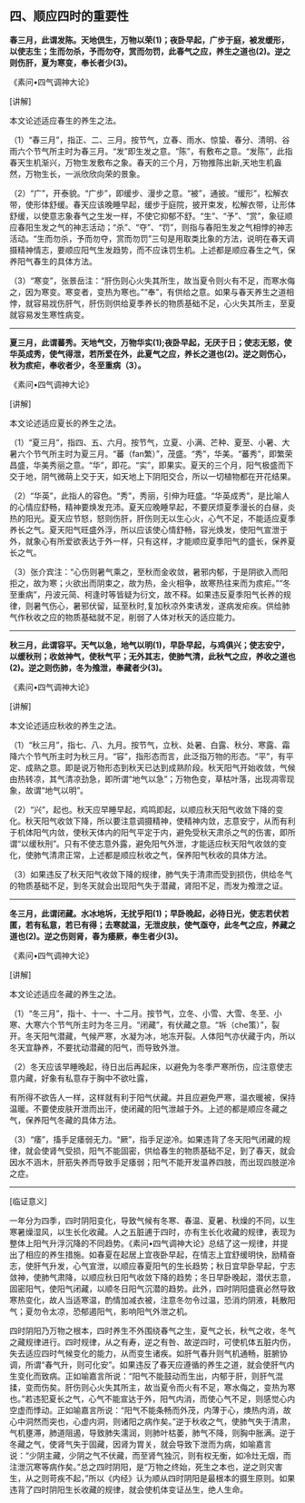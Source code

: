 ## 四、顺应四时的重要性

**春三月，此谓发陈。天地倶生，万物以荣(1)；夜卧早起，广步于庭，被发缓形，以使志生；生而勿杀，予而勿夺，赏而勿罚，此春气之应，养生之道也(2)。逆之则伤肝，夏为寒变，奉长者少(3)。**

​《素问•四气调神大论》

[讲解]

本文论述适应春生的养生之法。

（1）“春三月”，指正、二、三月。按节气，立春、雨水、惊蛰、春分、清明、谷雨六个节气所主时为春三月。“发”即生发之意。“陈”，有敷布之意。“发陈”，此指春天生机渐兴，万物生发敷布之象。春天的三个月，万物推陈出新,天地生机盎然，万物生长，一派欣欣向荣的景象。

（2）“广”，开泰貌。“广步”，即缓步、漫步之意。“被”，通披。“缓形”，松解衣带，使形体舒缓。春天应该晚睡早起，缓步于庭院，披开束发，松解衣带，让形体舒缓，以使意志象春气之生发一样，不使它抑郁不舒。“生”、“予”、“赏”，象征顺应春阳生发之气的神志活动；“杀”、“夺”、“罚”，则指与春阳生发之气相悖的神志活动。“生而勿杀，予而勿夺，赏而勿罚”三句是用取类比象的方法，说明在春天调摄精神情志，要顺应阳气生发趋势，而不应诛罚生机。上述都是顺应春生之气，保养阳气春生的具体方法。

（3）“寒变”，张景岳注：“肝伤则心火失其所生，故当夏令则火有不足，而寒水侮之，因为寒变。寒变者，变热为寒也。”“奉”，有供给之意。如果与春天养生之道相悖，就容易戕伤肝气，肝伤则供给夏季养长的物质基础不足，心火失其所主，至夏就容易发生寒性病变。

* * *

**夏三月，此谓蕃秀。天地气交，万物华实(1);夜卧早起，无厌于日；使志无怒，使华英成秀，使气得泄，若所爱在外，此夏气之应，养长之道也(2)。逆之则伤心，秋为痎疟，奉收者少，冬至重病（3）。**

​《素问•四气调神大论》

[讲解]

本文论述适应夏长的养生之法。

（1）“夏三月”，指四、五、六月。按节气，立夏、小满、芒种、夏至、小暑、大暑六个节气所主时为夏三月。“蕃（fan繁）”，茂盛。“秀”，华美。“蕃秀”，即繁荣昌盛，华美秀丽之意。“华”，即花。“实”，即果实。夏天的三个月，阳气极盛而下交于地，阴气微萌上交于天，如天地上下阴阳交合，所以一切植物都在开花结果。

（2）“华英”，此指人的容色。“秀”，秀丽，引伸为旺盛。“华英成秀”，是比喻人的心情应舒畅，精神要焕发充沛。夏天应晚睡早起，不要厌烦夏季漫长的白昼，炎热的阳光。夏天应节怒，怒则伤肝，肝伤则无以生心火，心气不足，不能适应夏季养长之气。夏天阳气旺盛外浮，所以应该使心情舒畅，容光焕发，使阳气宣泄于外，就象心有所爱欲表达于外一样，只有这样，才能顺应夏季阳气的盛长，保养夏长之气。

（3）张介宾注：“心伤则暑气乘之，至秋而金收敛，暑邪内郁，于是阴欲入而阳拒之，故为寒；火欲出而阴束之，故为热，金火相争，故寒热往来而为痎疟。”“冬至重病”，丹波元简、柯逢时等皆疑为衍文，故不释。如果违反夏季阳气长养的规律，则暑气伤心，暑邪伏留，延至秋时,复加秋凉外束诱发，遂病发疟疾。供给肺气作秋收之应的物质基础就不足，削弱了人体对秋天的适应能力。

* * *

**秋三月，此谓容平。天气以急，地气以明(1)，早卧早起，与鸡俱兴；使志安宁，以缓秋刑；收敛神气，使秋气平；无外其志，使肺气清，此秋气之应，养收之道也(2)。逆之则伤肺，冬为飧泄，奉藏者少(3)。**

​《素问•四气调神大论》

[讲解]

本文论述适应秋收的养生之法。

（1）“秋三月”，指七、八、九月。按节气，立秋、处暑、白露、秋分、寒露、霜降六个节气所主时为秋三月。“容”，指形态而言，此泛指万物的形态。“平”，有平定、成熟之意。即是说万物形态到秋天已达到成熟阶段。秋天阳气开始收敛，气候由热转凉，其气清凉劲急，即所谓“地气以急”；万物色变，草枯叶落，出现凋零现象，故谓“地气以明”。

（2）“兴”，起也。秋天应早睡早起，鸡鸣即起，以顺应秋天阳气收敛下降的变化。秋天阳气收敛下降，所以要注意调摄精神，使精神内敛，志意安宁，从而有利于机体阳气内敛，使秋天体内的阳气平定于内，避免受秋天肃杀之气的伤害，即所谓“以缓秋刑”。只有不使志意外露，避免阳气外泄，才能适应秋天阳气收敛的变化，使肺气清肃正常，上述都是顺应秋收之气，保养阳气秋收的具体方法。

（3）如果违反了秋天阳气收敛下降的规律，肺气失于清肃而受到损伤，供给冬气的物质基础不足，到冬天就会出现阳气失于潜藏，肾阳不足，而发为飧泄之证。

* * *

**冬三月，此谓闭藏。水冰地坼，无扰乎阳(1)；早卧晚起，必待日光，使志若伏若匿，若有私意，若已有得；去寒就温，无泄皮肤，使气亟夺，此冬气之应，养藏之道也(2)。逆之伤则肾，春为痿厥，奉生者少(3)。**

​《素问•四气调神大论》

[讲解]

本文论述适应冬藏的养生之法。

（1）“冬三月”，指十、十一、十二月。按节气，立冬、小雪、大雪、冬至、小寒、大寒六个节气所主时为冬三月。“闭藏”，有伏藏之意。“坼（che策）”，裂开。冬天阳气潜藏，气候严寒，水凝为冰，地冻开裂。人体阳气亦伏藏于内，所以冬天宜静养，不要扰动潜藏的阳气，而导致外泄。

（2）冬天应该早睡晚起，待日出后再起床，以避免为冬季严寒所伤，应注意使志意内藏，好象有私意存于胸中不欲吐露，

有所得不欲告人一样，这样就有利于阳气伏藏。并且应避免严寒，温衣暖被，保持温暖。不要使皮肤开泄而出汗，使闭藏的阳气泄越于外。上述的都是顺应冬藏之气，保养阳气冬藏的具体方法。

（3）“痿”，搐手足痿弱无力。“厥”，指手足逆冷。如果违背了冬天阳气闭藏的规律，就会使肾气受损，阳气不能固密，供给春生的物质基础不足，到了春天，就会因水不涵木，肝筋失养而导致手足痿弱；阳气不能开发温养四肢，而出现四肢逆冷之症。

* * *

[临证意义]

一年分为四季，四时阴阳变化，导致气候有冬寒、春温、夏暑、秋燥的不同，以生寒暑燥湿风，以生长化收藏。人之五脏逋于四时，亦有生长化收藏的规律，表现为整体上阳气升浮沉降的不同趋势。《素问•四气调神大论》总结了这一规律，并提出了相应的养生措施。如春夏在起居上宜夜卧早起，在情志上宜舒缓明快，励精奋志，使肝气升发，心气宣泄，以顺应春夏阳气的生长趋势；秋日宜早卧早起，宁志敛神，使肺气肃降，以顺应秋日阳气收敛下降的趋势；冬日早卧晚起，潜伏志意，固密阳气，使阳气闭藏，以顺冬日阳气沉潜的趋势。此外，四时阴阳盛衰必然导致寒热变化，故人当适寒温，酌情加减衣被，注意冬勿令过温，恐消灼阴液，耗散阳气；夏勿令太凉，恐郁遏阳气，影响阳气外泄之机。

四时阴阳乃万物之根本，四时养生不外围绕春气之生，夏气之长，秋气之收，冬气之藏规律进行。四时规律，从之有寿，逆之有咎、故逆四时，可使机体五脏内伤，失去适应四时气候变化的能力，从而变生诸疾。如肝气春升则气机通畅，脏腑协调，所谓“春气升，则可化安”。如果违反了春天应遵循的养生之道，就会使肝气内生变化而致病。正如喻嘉言所说：“阳气不能鼓动而生出，内郁于肝，则肝气混揉，变而伤矣。肝伤则心火失其所主，故当夏令而火有不足，寒水侮之，变热为寒也。”若违犯夏长之气，心气不能宣达于外，阳气内消，而使心气不足，则感觉心内空虚而悸动。正如喻嘉言所说：“阳气不能条畅而外茂，内薄于心，燠热内消，故心中洞然而突也，心虚内洞，则诸阳之病作矣。”逆于秋收之气，使肺气失于清肃，气机壅滞，肺道阻遏，导致肺失濡润，则肺叶枯萎，肺气不降，则胸中胀满。逆于冬藏之气，使肾气失于固藏，因肾为胃关，就会导致下泄而为病，如喻嘉言说：“少阴主藏，少阴之气不伏藏，而至肾气独沉，则有权无衡，如冷灶无烟，而注泄沉寒等病作矣。”总之四时阴阳，是“万物之终始，死生之本也，逆之则灾害生，从之则苛疾不起，”所以《内经》认为顺从四时阴阳是最根本的摄生原则。如果违背了四时阴阳生长收藏的规律，就会使机体变证丛生，绝人生命。

